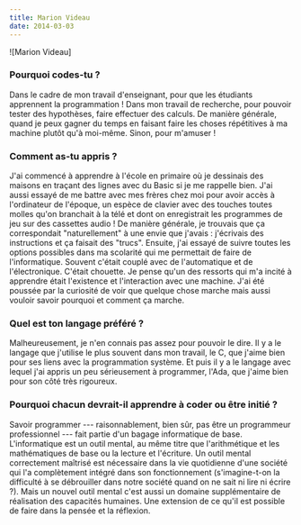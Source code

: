 ```yaml
---
title: Marion Videau
date: 2014-03-03
---
```


![Marion Videau]

### Pourquoi codes-tu ?

Dans le cadre de mon travail d'enseignant, pour que les étudiants 
apprennent la programmation ! Dans mon travail de recherche, pour 
pouvoir tester des hypothèses, faire effectuer des calculs. De manière 
générale, quand je peux gagner du temps en faisant faire les choses 
répétitives à ma machine plutôt qu'à moi-même. Sinon, pour m'amuser !

### Comment as-tu appris ?

J'ai commencé à apprendre à l'école en primaire où je dessinais des 
maisons en traçant des lignes avec du Basic si je me rappelle bien. J'ai 
aussi essayé de me battre avec mes frères chez moi pour avoir accès à 
l'ordinateur de l'époque, un espèce de clavier avec des touches toutes 
molles qu'on branchait à la télé et dont on enregistrait les programmes 
de jeu sur des cassettes audio ! De manière générale, je trouvais que ça 
correspondait "naturellement" à une envie que j'avais : j'écrivais des 
instructions et ça faisait des "trucs".
Ensuite, j'ai essayé de suivre toutes les options possibles dans ma 
scolarité qui me permettait de faire de l'informatique. Souvent c'était 
couplé avec de l'automatique et de l'électronique. C'était chouette.
Je pense qu'un des ressorts qui m'a incité à apprendre était l'existence 
et l'interaction avec une machine. J'ai été poussée par la curiosité de 
voir que quelque chose marche mais aussi vouloir savoir pourquoi et 
comment ça marche.

### Quel est ton langage préféré ?

Malheureusement, je n'en connais pas assez pour pouvoir le dire. Il y a 
le langage que j'utilise le plus souvent dans mon travail, le C, que 
j'aime bien pour ses liens avec la programmation système. Et puis il y a 
le langage avec lequel j'ai appris un peu sérieusement à programmer, 
l'Ada, que j'aime bien pour son côté très rigoureux.

### Pourquoi chacun devrait-il apprendre à coder ou être initié ?

Savoir programmer --- raisonnablement, bien sûr, pas être un programmeur 
professionnel --- fait partie d'un bagage informatique de base. 
L'informatique est un outil mental, au même titre que l'arithmétique et 
les mathématiques de base ou la lecture et l'écriture. Un outil mental 
correctement maîtrisé est nécessaire dans la vie quotidienne d'une 
société qui l'a complètement intégré dans son fonctionnement 
(s'imagine-t-on la difficulté à se débrouiller dans notre société quand 
on ne sait ni lire ni écrire ?). Mais un nouvel outil mental c'est aussi 
un domaine supplémentaire de réalisation des capacités humaines. Une 
extension de ce qu'il est possible de faire dans la pensée et la réflexion.

